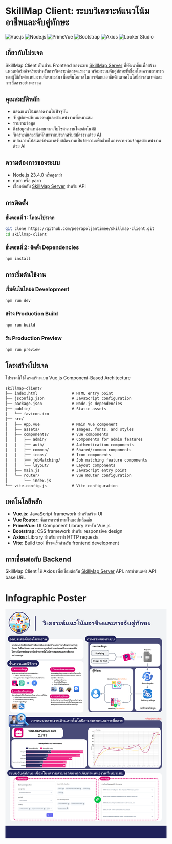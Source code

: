 # SkillMap Client: ระบบวิเคราะห์แนวโน้มอาชีพและจับคู่ทักษะ

![Vue.js](https://img.shields.io/badge/Vue.js-4FC08D?style=flat&logo=vue.js&logoColor=white)
![Node.js](https://img.shields.io/badge/Node.js-23.4.0-339933?style=flat&logo=node.js&logoColor=white)
![PrimeVue](https://img.shields.io/badge/PrimeVue-4393CA?style=flat&logo=prime&logoColor=white)
![Bootstrap](https://img.shields.io/badge/Bootstrap-7952B3?style=flat&logo=bootstrap&logoColor=white)
![Axios](https://img.shields.io/badge/Axios-5A29E4?style=flat&logo=axios&logoColor=white)
![Looker Studio](https://img.shields.io/badge/Looker_Studio-0078D4?style=flat&logo=google&logoColor=white)

## เกี่ยวกับโปรเจค

SkillMap Client เป็นส่วน Frontend ของระบบ [SkillMap Server](https://github.com/peerapoljantimee/skillmap-server) ที่พัฒนาขึ้นเพื่อสร้างแพลตฟอร์มอัจฉริยะสำหรับการวิเคราะห์ตลาดแรงงาน พร้อมระบบจับคู่ทักษะที่เชื่อมโยงความสามารถของผู้ใช้กับตำแหน่งงานที่เหมาะสม เพื่อเพิ่มโอกาสในการพัฒนาอาชีพด้านเทคโนโลยีสารสนเทศและการสื่อสารอย่างตรงจุด

## คุณสมบัติหลัก

- แสดงแนวโน้มตลาดงานในปัจจุบัน
- จับคู่ทักษะกับหมวดหมู่และตำแหน่งงานที่เหมาะสม
- รวบรวมข้อมูล
- ดึงข้อมูลตำแหน่งงานจากเว็บไซต์หางานโดยอัตโนมัติ
- วิเคราะห์และสกัดทักษะจากประกาศรับสมัครงานด้วย AI
- แปลงภาพโปสเตอร์ประกาศรับสมัครงานเป็นข้อความเพื่อช่วยในการรวบรวมข้อมูลตำแหน่งงานด้วย AI

## ความต้องการของระบบ

- Node.js 23.4.0 หรือสูงกว่า
- npm หรือ yarn
- เชื่อมต่อกับ [SkillMap Server](https://github.com/peerapoljantimee/skillmap-server) สำหรับ API

## การติดตั้ง

### ขั้นตอนที่ 1: โคลนโปรเจค

```bash
git clone https://github.com/peerapoljantimee/skillmap-client.git
cd skillmap-client
```

### ขั้นตอนที่ 2: ติดตั้ง Dependencies

```bash
npm install
```

## การเริ่มต้นใช้งาน

### เริ่มต้นในโหมด Development

```bash
npm run dev
```

### สร้าง Production Build

```bash
npm run build
```

### รัน Production Preview

```bash
npm run preview
```

## โครงสร้างโปรเจค

โปรเจคนี้ใช้โครงสร้างแบบ Vue.js Component-Based Architecture

```
skillmap-client/
├── index.html               # HTML entry point
├── jsconfig.json            # JavaScript configuration
├── package.json             # Node.js dependencies
├── public/                  # Static assets
│   └── favicon.ico
├── src/
│   ├── App.vue              # Main Vue component
│   ├── assets/              # Images, fonts, and styles
│   ├── components/          # Vue components
│   │   ├── admin/           # Components for admin features
│   │   ├── auth/            # Authentication components
│   │   ├── common/          # Shared/common components
│   │   ├── icons/           # Icon components
│   │   ├── jobMatching/     # Job matching feature components
│   │   └── layout/          # Layout components
│   ├── main.js              # JavaScript entry point
│   └── router/              # Vue Router configuration
│       └── index.js
└── vite.config.js           # Vite configuration
```

## เทคโนโลยีหลัก

- **Vue.js:** JavaScript framework สำหรับสร้าง UI
- **Vue Router:** จัดการการนำทางในแอปพลิเคชัน
- **PrimeVue:** UI Component Library สำหรับ Vue.js
- **Bootstrap:** CSS framework สำหรับ responsive design
- **Axios:** Library สำหรับการทำ HTTP requests
- **Vite:** Build tool ที่รวดเร็วสำหรับ frontend development

## การเชื่อมต่อกับ Backend

SkillMap Client ใช้ Axios เพื่อเชื่อมต่อกับ [SkillMap Server](https://github.com/peerapoljantimee/skillmap-server) API. การกำหนดค่า API base URL


# Infographic Poster
![infographic](img\วิเคราะห์แนวโน้มอาชีพและการจับคู่ทักษะ.png)